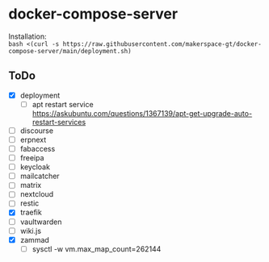 # docker-compose-server

Installation:  
`bash <(curl -s https://raw.githubusercontent.com/makerspace-gt/docker-compose-server/main/deployment.sh)`

## ToDo

- [x] deployment
  - [ ] apt restart service  
        https://askubuntu.com/questions/1367139/apt-get-upgrade-auto-restart-services
- [ ] discourse
- [ ] erpnext
- [ ] fabaccess
- [ ] freeipa
- [ ] keycloak
- [ ] mailcatcher
- [ ] matrix
- [ ] nextcloud
- [ ] restic
- [x] traefik
- [ ] vaultwarden
- [ ] wiki.js
- [x] zammad
  - [ ] sysctl -w vm.max_map_count=262144